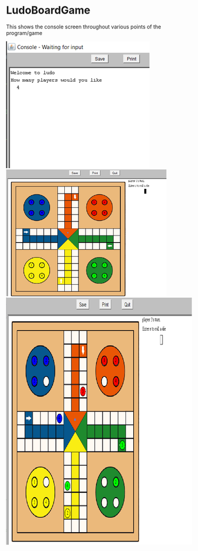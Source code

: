 # LudoBoardGame
This shows the console screen throughout various points of the program/game

<img src="https://github.com/taha5322/LudoBoardGame/blob/master/src/com/company/Pics/ludo1.PNG" width="389" height="343" />   <img src="https://github.com/taha5322/LudoBoardGame/blob/master/src/com/company/Pics/ludo2.PNG" width="435" height="343" />
<img src="https://github.com/taha5322/LudoBoardGame/blob/master/src/com/company/Pics/ludo3.PNG" width="828" height="669" />
